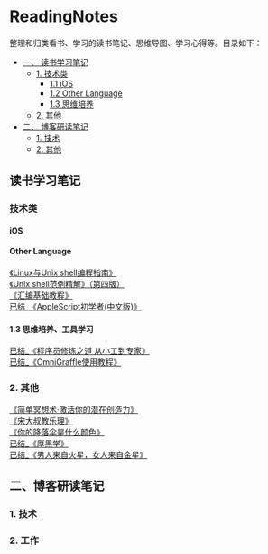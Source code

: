 <!--
[《 》]( )</br>>
-->

# ReadingNotes

整理和归类看书、学习的读书笔记、思维导图、学习心得等。目录如下：

* [一、 读书学习笔记](#1)
	* [1. 技术类](#1.1)
		* [1.1 iOS](#1.1.1)
		* [1.2 Other Language](#1.1.2)
		* [1.3 思维培养](#1.1.3)
	* [2. 其他](#1.2)
* [二、 博客研读笔记](#)</br>
	* [1. 技术](#)
	* [2. 其他](#)

<h2 id="1">读书学习笔记</h2>

<h3 id="1.1">技术类</h3>

<h4 id="1.1.1">iOS</h4>

#### Other Language
[《Linux与Unix shell编程指南》]()        </br>
[《Unix shell范例精解》（第四版）]( )     </br>
[《汇编基础教程》]( )                    </br>
[已结_《AppleScript初学者(中文版)》]( )   </br>

#### 1.3 思维培养、工具学习
[已结_《程序员修炼之道 从小工到专家》]( )</br>
[已结_《OmniGraffle使用教程》]( )</br>

### 2. 其他
[《简单冥想术·激活你的潜在创造力》]( )</br>
[《宋大叔教乐理》]( )</br>
[《你的降落伞是什么颜色》]( )</br>
[已结_《厚黑学》]( )</br>
[已结_《男人来自火星，女人来自金星》]( )</br>

## 二、博客研读笔记

### 1. 技术

### 2. 工作
